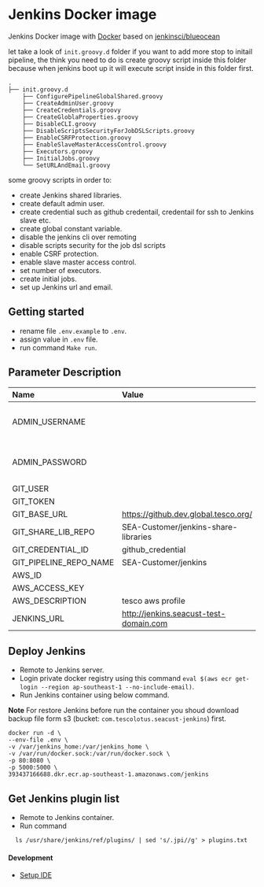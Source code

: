 # Jenkins Docker image

Jenkins Docker image with [Docker](https://docs.docker.com)  based on
[jenkinsci/blueocean](https://hub.docker.com/r/_/jenkinsci/)

let take a look of `init.groovy.d` folder if you want to add more stop to initail pipeline, the think you need to do is create groovy script inside this folder because when jenkins boot up it will execute script inside in this folder first.

```
.
├── init.groovy.d
    ├── ConfigurePipelineGlobalShared.groovy
    ├── CreateAdminUser.groovy
    ├── CreateCredentials.groovy
    ├── CreateGloblaProperties.groovy
    ├── DisableCLI.groovy
    ├── DisableScriptsSecurityForJobDSLScripts.groovy
    ├── EnableCSRFProtection.groovy
    ├── EnableSlaveMasterAccessControl.groovy
    ├── Executors.groovy
    ├── InitialJobs.groovy
    └── SetURLAndEmail.groovy
```

some groovy scripts in order to:
  - create Jenkins shared libraries.
  - create default admin user.
  - create credential such as github credentail, credentail for ssh to Jenkins slave etc.
  - create global constant variable.
  - disable the jenkins cli over remoting
  - disable scripts security for the job dsl scripts
  - enable CSRF protection.
  - enable slave master access control.
  - set number of executors.
  - create initial jobs.
  - set up Jenkins url and email.

## Getting started
  - rename file `.env.example` to `.env`.
  - assign value in `.env` file.
  - run command `Make run`.

## Parameter Description
| Name                   | Value                                  | Description                        |
|:-----------------------|:---------------------------------------|:-----------------------------------|
| ADMIN_USERNAME         |                                        | Get it from keyweb `jenkins` entry |
| ADMIN_PASSWORD         |                                        | Get it from keyweb `jenkins` entry |
| GIT_USER               |                                        |                                    |
| GIT_TOKEN              |                                        |                                    |
| GIT_BASE_URL           | https://github.dev.global.tesco.org/   |                                    |
| GIT_SHARE_LIB_REPO     | SEA-Customer/jenkins-share-libraries   |                                    |
| GIT_CREDENTIAL_ID      | github_credential                      |                                    |
| GIT_PIPELINE_REPO_NAME | SEA-Customer/jenkins                   |                                    |
| AWS_ID                 |                                        |                                    |
| AWS_ACCESS_KEY         |                                        |                                    |
| AWS_DESCRIPTION        | tesco aws profile                      |                                    |
| JENKINS_URL            | http://jenkins.seacust-test-domain.com |                                    |

## Deploy Jenkins
- Remote to Jenkins server.
- Login private docker registry using this command `eval $(aws ecr get-login --region ap-southeast-1 --no-include-email)`.
- Run Jenkins container using below command.

**Note** For restore Jenkins before run the container you shoud download backup file form s3 (bucket: `com.tescolotus.seacust-jenkins`) first.

```
docker run -d \
--env-file .env \
-v /var/jenkins_home:/var/jenkins_home \
-v /var/run/docker.sock:/var/run/docker.sock \
-p 80:8080 \
-p 5000:5000 \
393437166688.dkr.ecr.ap-southeast-1.amazonaws.com/jenkins
```

## Get Jenkins plugin list
- Remote to Jenkins container.
- Run command
```
  ls /usr/share/jenkins/ref/plugins/ | sed 's/.jpi//g' > plugins.txt
```


#### Development
- [Setup IDE](https://www.bonusbits.com/wiki/HowTo:Setup_Project_in_IntellJ_IDEA_for_Working_with_Jenkins_Plugins_Groovy_Init_Scripts)
